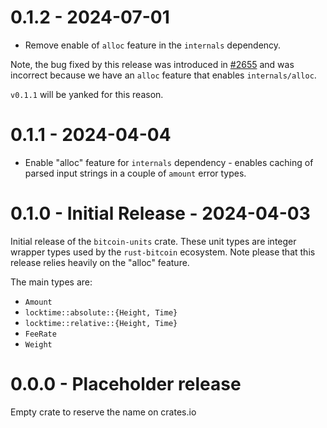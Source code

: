 # 0.1.2 - 2024-07-01

* Remove enable of `alloc` feature in the `internals` dependency.

Note, the bug fixed by this release was introduced in
[#2655](https://github.com/rust-bitcoin/rust-bitcoin/pull/2655) and
was incorrect because we have an `alloc` feature that enables
`internals/alloc`.

`v0.1.1` will be yanked for this reason.

# 0.1.1 - 2024-04-04

* Enable "alloc" feature for `internals` dependency - enables caching
  of parsed input strings in a couple of `amount` error types.

# 0.1.0 - Initial Release - 2024-04-03

Initial release of the `bitcoin-units` crate. These unit types are
integer wrapper types used by the `rust-bitcoin` ecosystem. Note
please that this release relies heavily on the "alloc" feature.

The main types are:

- `Amount`
- `locktime::absolute::{Height, Time}`
- `locktime::relative::{Height, Time}`
- `FeeRate`
- `Weight`

# 0.0.0 - Placeholder release

Empty crate to reserve the name on crates.io